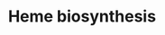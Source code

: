 ---
annotations:
- type: Pathway Ontology
  value: heme biosynthetic pathway
authors:
- Kdahlquist
- MaintBot
- Mills42
- Christine Chichester
- Egonw
- Mkutmon
- Eweitz
description: 'The enzymatic process that produces heme is properly called porphyrin
  synthesis, as all the intermediates are tetrapyrroles that are chemically classified
  are porphyrins. The process is highly conserved across biology. In humans, this
  pathway serves almost exclusively to form heme. In other species, it also produces
  similar substances such as cobalamin (vitamin B12).  The pathway is initiated by
  the synthesis of D-Aminolevulinic acid (dALA or δALA) from the amino acid glycine
  and succinyl-CoA from the citric acid cycle (Krebs cycle). The rate-limiting enzyme
  responsible for this reaction, ALA synthase, is strictly regulated by intracellular
  iron levels and heme concentration. A low-iron level, e.g., in iron deficiency,
  leads to decreased porphyrin synthesis, which prevents accumulation of the toxic
  intermediates. This mechanism is of therapeutic importance: infusion of heme arginate
  or hematin can abort attacks of porphyria in patients with an inborn error of metabolism
  of this process, by reducing transcription of ALA synthase.  The organs mainly involved
  in heme synthesis are the liver and the bone marrow, although every cell requires
  heme to function properly. Heme is seen as an intermediate molecule in catabolism
  of haemoglobin in the process of bilirubin metabolism.  Source: Wikipedia http://en.wikipedia.org/wiki/Heme'
last-edited: 2021-05-16
organisms:
- Drosophila melanogaster
redirect_from:
- /index.php/Pathway:WP269
- /instance/WP269
schema-jsonld:
- '@context': https://schema.org/
  '@id': https://wikipathways.github.io/pathways/WP269.html
  '@type': Dataset
  creator:
    '@type': Organization
    name: WikiPathways
  description: 'The enzymatic process that produces heme is properly called porphyrin
    synthesis, as all the intermediates are tetrapyrroles that are chemically classified
    are porphyrins. The process is highly conserved across biology. In humans, this
    pathway serves almost exclusively to form heme. In other species, it also produces
    similar substances such as cobalamin (vitamin B12).  The pathway is initiated
    by the synthesis of D-Aminolevulinic acid (dALA or δALA) from the amino acid glycine
    and succinyl-CoA from the citric acid cycle (Krebs cycle). The rate-limiting enzyme
    responsible for this reaction, ALA synthase, is strictly regulated by intracellular
    iron levels and heme concentration. A low-iron level, e.g., in iron deficiency,
    leads to decreased porphyrin synthesis, which prevents accumulation of the toxic
    intermediates. This mechanism is of therapeutic importance: infusion of heme arginate
    or hematin can abort attacks of porphyria in patients with an inborn error of
    metabolism of this process, by reducing transcription of ALA synthase.  The organs
    mainly involved in heme synthesis are the liver and the bone marrow, although
    every cell requires heme to function properly. Heme is seen as an intermediate
    molecule in catabolism of haemoglobin in the process of bilirubin metabolism.  Source:
    Wikipedia http://en.wikipedia.org/wiki/Heme'
  keywords:
  - coproporphyrinogen III
  - ferrochelatase
  - 4 NH3
  - Pbgs
  - succinyl-CoA
  - H2O
  - delta-aminolevulinate
  - protoporphyrinogen IX
  - 4 CO2
  - CG1885
  - glycine
  - 2 CO2
  - Alas
  - protoporphyrin IX
  - CO2
  - Coprox
  - 2 H+
  - uroporphyrinogen III
  - porphobilinogen
  - l(3)02640
  - CoA
  - Fe2+
  - protoheme
  - Ppox
  - Updo
  - 2 H2O
  - hydroxymethylbilane
  - ALAS1
  - H2O2
  - O2
  license: CC0
  name: Heme biosynthesis
seo: CreativeWork
title: Heme biosynthesis
wpid: WP269
---